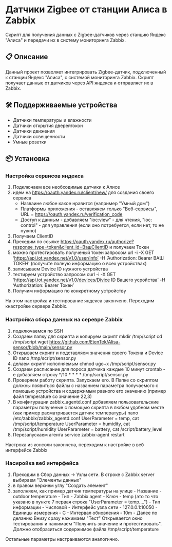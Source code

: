 # Датчики Zigbee от станции Алиса в Zabbix

Скрипт для получения данных с Zigbee-датчиков через станцию Яндекс "Алиса" и передачи их в систему мониторинга Zabbix.

## 📋 Описание

Данный проект позволяет интегрировать Zigbee-датчик, подключенный к станции Яндекс "Алиса", с системой мониторинга Zabbix. Скрипт получает данные от датчиков через API яндекса и отправляет их в Zabbix.

## 🛠 Поддерживаемые устройства

- Датчики температуры и влажности
- Датчики открытия дверей/окон
- Датчики движения
- Датчики освещенности
- Умные розетки

## 📦 Установка

### Настройка сервисов яндекса

1) Подключаем все необходимые датчики к Алисе
2) идем на https://oauth.yandex.ru/client/new/ для создания своего сервиса
    - Назваине любое какое нравится (например "Умный дом")
    - Платформы приложения - оставляяем только "Веб-сервисы", URL = https://oauth.yandex.ru/verification_code
    - Доступ к данным - добавляем "ioc:view" - для чтения, "ioc: control" - для управления (если оно потребуется, если нет, то не нужно)
3) Получаем ClientID
4) Прехедим по ссылке https://oauth.yandex.ru/authorize?response_type=token&client_id=ВашClientID и получаем Токен
5) можно протестировать полученый токен запросом url -i -X GET ‘https://api.iot.yandex.net/v1.0/user/info’ -H ‘Authorization: Bearer ВАШ ТОКЕН’ (получите полную информацию о всех устройствах)
6) записываем Device ID нужного устройства
7) тестируем устройство запросом curl -i -X GET ‘https://api.iot.yandex.net/v1.0/devices/Divice ID Вашего усройства’ -H ‘Authorization: Bearer Токен’
8) Получим информацию по конкретному устройству

На этом настройка и тестирование яндекса закончено.
Переходим кнастройке сервера Zabbix.

### Настройка сбора данных на серевре Zabbix

1) подключаемся по SSH
2) Создаем папку для скрипта и копируем скрипт
    mkdir /tmp/script
    cd /tmp/script
    wget https://github.com/EjenTek/Alisa-sensor/blob/main/sensor.py
4) Открываем скрипт и подставляем значения своего Токена и Device ID
    nano /tmp/script/sensor.py
5) делаем скрипт исполняемым
    chmod ugo+x /tmp/script/sensor.py
6) Создаем расписание для пороса датчика каждые 10 минут
    crontab -e
    добавляем строку */10 * * * * /tmp/script/sensor.py
7) Проверяем работу скрипта. Запускаем его. В Папке со скриптом должны появиться файлы с названием параметра получаемого с помощью устройства и содержимым равного его значению (пример файл temperature со значение 22,3)
8) В конфигурации zabbix_agentd.conf добавляем пользовательские параметры полученые с помощью скрипта в любом удобном месте (как пример расматривается датчик температуры)
   nano /etc/zabbix/zabbix_agentd.conf
    UserParameter = temp, cat /tmp/script/temperature
    UserParameter = humidity, cat /tmp/script/humidity
    UserParameter = battery, cat /script/battery_level
9) Перезапускаем агента
    service zabbix-agent restart

Настрока из консоли закончена, переходим к настройке в веб интерфейсе Zabbix

### Насиройка веб интерфейса

1) Преходим в Сбор данных -> Узлы сети. В строке с Zabbix server выбираем "Элементы данных"
2) в правом верхнем углу "Создать элемент"
3) заполняем, как пример датчик температуры на улице
       - Название - outdoor temperature
       - Тип - Zabbix agent
       - Ключ - temp (это то что указано в пункте 7 первая строка "UserParameter = temp....")
       - Тип информации - Числовой
       - Интерфейс узла сети - 127.0.0.1:10050
       - Единицы измерения - С
       - Интервал обновления - 10m
       - Далее по деланию
    Внизу сразу нажимаем "Тест"
    Открывается окно тестирования и нажимаем "Получить значение и протестировать". Должно отобразиться содержимое файла /tmp/script/temperature

Остальные параметры настраиваются аналогично.

